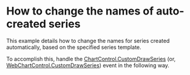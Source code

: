 # How to change the names of auto-created series


<p>This example details how to change the names for series created automatically, based on the specified series template.</p><p>To accomplish this, handle the <a href="http://documentation.devexpress.com/#XtraCharts/DevExpressXtraChartsChartControl_CustomDrawSeriestopic">ChartControl.CustomDrawSeries</a> (or, <a href="http://documentation.devexpress.com/#XtraCharts/DevExpressXtraChartsWebWebChartControl_CustomDrawSeriestopic">WebChartControl.CustomDrawSeries</a>) event in the following way.</p>

<br/>


